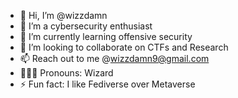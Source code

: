 - 👋 Hi, I’m @wizzdamn
- 👀 I’m a cybersecurity enthusiast
- 🌱 I’m currently learning offensive security
- 💞️ I’m looking to collaborate on CTFs and Research
- 📫 Reach out to me @wizzdamn9@gmail.com
- 🧙🏻‍♂️ Pronouns: Wizard
- ⚡ Fun fact: I like Fediverse over Metaverse

<!---
wizzdamn/wizzdamn is a ✨ special ✨ repository because its `README.md` (this file) appears on your GitHub profile.
You can click the Preview link to take a look at your changes.
--->
